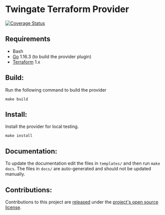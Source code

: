 
Twingate Terraform Provider
==================

[![Coverage Status](https://coveralls.io/repos/github/Twingate/terraform-provider-twingate/badge.svg?branch=main&t=rqgifB)](https://coveralls.io/github/Twingate/terraform-provider-twingate?branch=main)

Requirements
------------

-   Bash
-	[Go](https://golang.org/doc/install) 1.16.3 (to build the provider plugin)
-	[Terraform](https://www.terraform.io/downloads.html) 1.x

## Build: 

Run the following command to build the provider

```shell
make build
```

## Install:

Install the provider for local testing.

```shell
make install
```

## Documentation:

To update the documentation edit the files in `templates/` and then run `make docs`.  The files in `docs/` are auto-generated and should not be updated manually.

## Contributions:

Contributions to this project are [released](https://help.github.com/articles/github-terms-of-service/#6-contributions-under-repository-license) under the [project's open source license](LICENSE).
